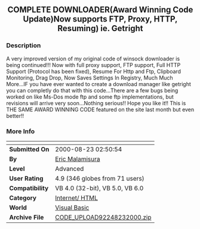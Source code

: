 ﻿<div align="center">

## COMPLETE DOWNLOADER\(Award Winning Code Update\)Now supports FTP, Proxy, HTTP, Resuming\) ie\. Getright


</div>

### Description

A very improved version of my original code of winsock downloader is being continued!!! Now with full proxy support, FTP support, Full HTTP Support (Protocol has been fixed), Resume For Http and Ftp, Clipboard Monitoring, Drag Drop, Now Saves Settings In Registry, Much Much More...IF you have ever wanted to create a download manager like getright you can completly do that with this code...There are a few bugs being worked on like Ms-Dos mode ftp and some ftp implementations, but revisions will arrive very soon...Nothing serious!! Hope you like it!! This is THE SAME AWARD WINNING CODE featured on the site last month but even better!!
 
### More Info
 


<span>             |<span>
---                |---
**Submitted On**   |2000-08-23 02:50:54
**By**             |[Eric Malamisura](https://github.com/Planet-Source-Code/PSCIndex/blob/master/ByAuthor/eric-malamisura.md)
**Level**          |Advanced
**User Rating**    |4.9 (346 globes from 71 users)
**Compatibility**  |VB 4\.0 \(32\-bit\), VB 5\.0, VB 6\.0
**Category**       |[Internet/ HTML](https://github.com/Planet-Source-Code/PSCIndex/blob/master/ByCategory/internet-html__1-34.md)
**World**          |[Visual Basic](https://github.com/Planet-Source-Code/PSCIndex/blob/master/ByWorld/visual-basic.md)
**Archive File**   |[CODE\_UPLOAD92248232000\.zip](https://github.com/Planet-Source-Code/eric-malamisura-complete-downloader-award-winning-code-update-now-supports-ftp-proxy-http-__1-10926/archive/master.zip)








